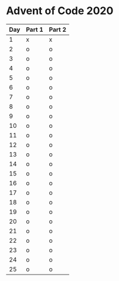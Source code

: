 # Advent of Code 2020


| Day | Part 1 | Part 2 |
|-----|--------|--------|
| 1   | x      | x      |
| 2   | o      | o      |
| 3   | o      | o      |
| 4   | o      | o      |
| 5   | o      | o      |
| 6   | o      | o      |
| 7   | o      | o      |
| 8   | o      | o      |
| 9   | o      | o      |
| 10  | o      | o      |
| 11  | o      | o      |
| 12  | o      | o      |
| 13  | o      | o      |
| 14  | o      | o      |
| 15  | o      | o      |
| 16  | o      | o      |
| 17  | o      | o      |
| 18  | o      | o      |
| 19  | o      | o      |
| 20  | o      | o      |
| 21  | o      | o      |
| 22  | o      | o      |
| 23  | o      | o      |
| 24  | o      | o      |
| 25  | o      | o      |
